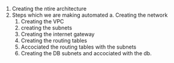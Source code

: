 1. Creating the ntire architecture
2. Steps which we are making automated
  a. Creating the network
     1. Creating the VPC
     2. creating the subnets
     3. Creating the internet gateway
     4. Creating the routing tables
     5. Accociated the routing tables with the subnets
     6. Creating the DB subnets and accociated with the db. 